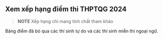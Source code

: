 ## Xem xếp hạng điểm thi THPTQG 2024

> **NOTE** Xếp hạng chỉ mang tính chất tham khảo

Bảng điểm đã bỏ qua các thí sinh tự do và các thí sinh miễn thi ngoại ngữ.
